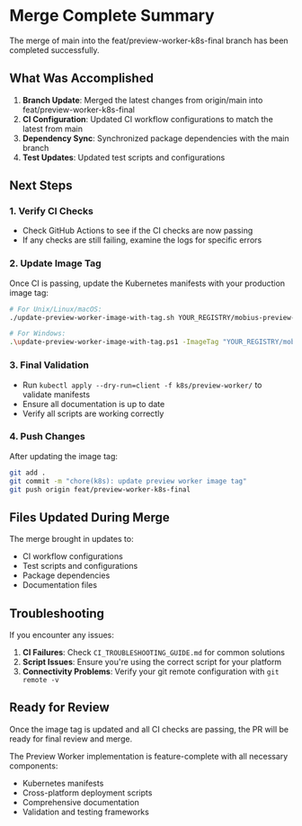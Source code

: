 # Merge Complete Summary

The merge of main into the feat/preview-worker-k8s-final branch has been completed successfully.

## What Was Accomplished

1. **Branch Update**: Merged the latest changes from origin/main into feat/preview-worker-k8s-final
2. **CI Configuration**: Updated CI workflow configurations to match the latest from main
3. **Dependency Sync**: Synchronized package dependencies with the main branch
4. **Test Updates**: Updated test scripts and configurations

## Next Steps

### 1. Verify CI Checks
- Check GitHub Actions to see if the CI checks are now passing
- If any checks are still failing, examine the logs for specific errors

### 2. Update Image Tag
Once CI is passing, update the Kubernetes manifests with your production image tag:

```bash
# For Unix/Linux/macOS:
./update-preview-worker-image-with-tag.sh YOUR_REGISTRY/mobius-preview-worker:1.0.0

# For Windows:
.\update-preview-worker-image-with-tag.ps1 -ImageTag "YOUR_REGISTRY/mobius-preview-worker:1.0.0"
```

### 3. Final Validation
- Run `kubectl apply --dry-run=client -f k8s/preview-worker/` to validate manifests
- Ensure all documentation is up to date
- Verify all scripts are working correctly

### 4. Push Changes
After updating the image tag:
```bash
git add .
git commit -m "chore(k8s): update preview worker image tag"
git push origin feat/preview-worker-k8s-final
```

## Files Updated During Merge

The merge brought in updates to:
- CI workflow configurations
- Test scripts and configurations
- Package dependencies
- Documentation files

## Troubleshooting

If you encounter any issues:

1. **CI Failures**: Check `CI_TROUBLESHOOTING_GUIDE.md` for common solutions
2. **Script Issues**: Ensure you're using the correct script for your platform
3. **Connectivity Problems**: Verify your git remote configuration with `git remote -v`

## Ready for Review

Once the image tag is updated and all CI checks are passing, the PR will be ready for final review and merge.

The Preview Worker implementation is feature-complete with all necessary components:
- Kubernetes manifests
- Cross-platform deployment scripts
- Comprehensive documentation
- Validation and testing frameworks